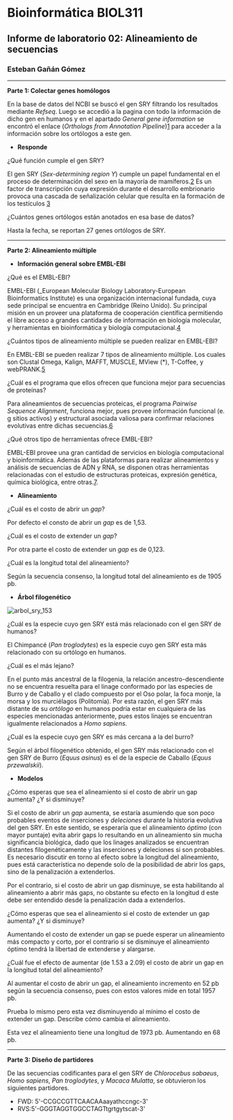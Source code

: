 # Bioinformática BIOL311## Informe de laboratorio 02: Alineamiento de secuencias ### Esteban  Gañán Gómez___**Parte 1: Colectar genes homólogos**En la base de datos del NCBI se buscó el gen SRY filtrando los resultados mediante _Refseq_. Luego se accedió a la pagina con todo la información de dicho gen en humanos y en el apartado _General gene information_ se encontró el enlace (_Orthologs from Annotation Pipeline_)[1](https://www.ncbi.nlm.nih.gov/gene/?Term=ortholog_gene_6736[group]) para acceder a la información sobre los ortólogos a este gen.- **Responde**¿Qué función cumple el gen SRY?El gen SRY (_Sex-determining region Y_) cumple un papel fundamental en el proceso de determinación del sexo en la mayoría de mamíferos.[2](https://www.ncbi.nlm.nih.gov/pubmed/19027189) Es un factor de transcripción cuya expresión durante el desarrollo embrionario provoca una cascada de señalización celular que resulta en la formación de los testículos [3](https://www.ncbi.nlm.nih.gov/pubmed/11990798)  ¿Cuántos genes ortólogos están anotados en esa base de datos?Hasta la fecha, se reportan 27 genes ortólogos de SRY.___**Parte 2: Alineamiento múltiple*** **Información general sobre EMBL-EBI**¿Qué es el EMBL-EBI?EMBL-EBI (_European Molecular Biology Laboratory-European Bioinformatics Institute) es una organización internacional fundada, cuya sede principal se encuentra en Cambridge (Reino Unido). Su principal misión en un proveer una plataforma de cooperación científica permitiendo el libre acceso a grandes cantidades de información en biología molecular, y herramientas en bioinformática y biología computacional.[4](https://www.ebi.ac.uk/about)¿Cuántos tipos de alineamiento múltiple se pueden realizar en EMBL-EBI?En EMBL-EBI se pueden realizar 7 tipos de alineamiento múltiple. Los cuales son Clustal Omega, Kalign, MAFFT, MUSCLE, MView (*), T-Coffee, y webPRANK.[5](https://www.ebi.ac.uk/Tools/msa/)¿Cuál es el programa que ellos ofrecen que funciona mejor para secuencias de proteínas?Para alineamientos de secuencias proteicas, el programa _Pairwise Sequence Alignment_, funciona mejor, pues provee información funcional (e. g sitios activos) y estructural asociada valiosa para confirmar relaciones evolutivas entre dichas secuencias.[6](http://www.bpc.uni-frankfurt.de/guentert/wiki/images/5/58/121102_PairwiseAlignment.pdf)¿Qué otros tipo de herramientas ofrece EMBL-EBI?EMBL-EBI provee una gran cantidad de servicios en biología computacional y bioinformática. Además de las plataformas para realizar alineamientos y análisis de secuencias de ADN y RNA, se disponen otras herramientas relacionadas con el estudio de estructuras proteicas, expresión genética, química biológica, entre otras.[7](https://www.ebi.ac.uk/services/dna-rna).* **Alineamiento** ¿Cuál es el costo de abrir un _gap_?Por defecto el consto de abrir un _gap_ es de 1,53.¿Cuál es el costo de extender un _gap_?Por otra parte el costo de extender un _gap_ es de 0,123.¿Cuál es la longitud total del alineamiento?Según la secuencia consenso, la longitud total del alineamiento es de 1905 pb. * **Árbol filogenético**![arbol_sry_153](https://user-images.githubusercontent.com/37596314/37868939-ebc1a01a-2f8d-11e8-80b8-f939cbd353fb.PNG)¿Cuál es la especie cuyo gen SRY está más relacionado con el gen SRY de humanos?El Chimpancé (_Pan troglodytes_) es la especie cuyo gen SRY esta más relacionado con su ortólogo en humanos.  	¿Cuál es el más lejano?En el  punto más ancestral de la filogenia, la relación ancestro-descendiente no se encuentra resuelta para el linage conformado por las especies de Burro y de Caballo  y el clado  compuesto por el Oso polar, la foca monje, la morsa y los murciélagos (Politomía). Por esta razón, el gen SRY más distante de su _ortólogo_ en humanos podría estar en cualquiera de las especies mencionadas anteriormente, pues estos linajes se encuentran igualmente relacionados a _Homo sapiens_. ¿Cuál es la especie cuyo gen SRY es más cercana a la del burro?Según el árbol filogenético obtenido, el gen SRY más relacionado con el gen SRY de Burro  (_Equus asinus_) es el de la especie de Caballo (_Equus przewalskii_).* **Modelos**¿Cómo esperas que sea el alineamiento si el costo de abrir un gap aumenta? ¿Y si disminuye?Si el costo de abrir un _gap_ aumenta, se estaría asumiendo que son poco probables eventos de inserciones y _deleciones_ durante la historia evolutiva del gen SRY. En este sentido, se esperaría que el alineamiento _óptimo_ (con mayor puntaje) evita abrir gaps lo resultando en un alineamiento sin mucha significancia biológica, dado que los linages analizados se encuentran distantes filogenéticamente y las inserciones y deleciones si son probables. Es necesario discutir en torno al efecto sobre la longitud del alineamiento, pues está característica no depende solo de la posibilidad de abrir los gaps, sino de la penalización a extenderlos.  Por el contrario, si el costo de abrir un gap disminuye, se esta habilitando al alineamiento a abrir más gaps, no obstante su efecto en la longitud d este debe ser entendido desde la penalización dada a extenderlos.   ¿Cómo esperas que sea el alineamiento si el costo de extender un gap aumenta? ¿Y si disminuye?Aumentando el costo de extender un gap se puede esperar un alineamiento más compacto y corto, por el contrario si se disminuye el alineamiento óptimo tendrá la libertad de extenderse y alargarse. ¿Cuál fue el efecto de aumentar (de 1.53 a 2.09) el costo de abrir un gap en la longitud total del alineamiento? Al aumentar el costo de abrir un gap, el alineamiento incremento en 52 pb según la secuencia consenso, pues con estos valores mide en total 1957 pb.Prueba lo mismo pero esta vez disminuyendo al mínimo el costo de extender un gap. Describe cómo cambia el alineamiento.Esta vez el alineamiento tiene una longitud de 1973 pb. Aumentando en 68  pb. ___**Parte 3: Diseño de partidores**De las secuencias codificantes para el gen SRY de _Chlorocebus sabaeus_, _Homo sapiens_, _Pan troglodytes_, y  _Macaca Mulatta_, se obtuvieron los siguientes partidores.- FWD: 5'-CCGCCGTTCAACAAaayathccngc-3'- RVS:5'-GGGTAGGTGGCCTAGTtgrtgytscat-3'    